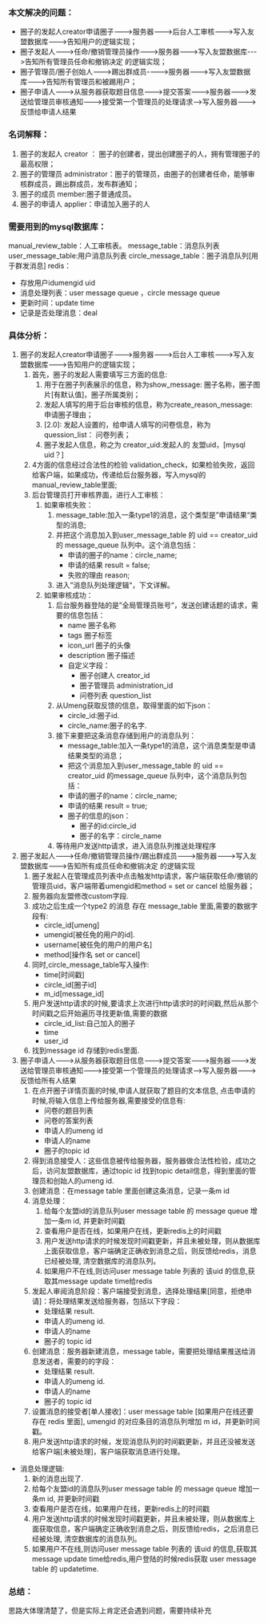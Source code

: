 ### 本文解决的问题：

*   圈子的发起人creator申请圈子--->服务器--->后台人工审核--->写入友盟数据库--->告知用户的逻辑实现；
*   圈子发起人--->任命/撤销管理员操作--->服务器--->写入友盟数据库--->告知所有管理员任命和撤销决定 的逻辑实现；
*   圈子管理员/圈子创始人--->踢出群成员---->服务器--->写入友盟数据库--->告知所有管理员和被踢用户；
*   圈子申请人--->从服务器获取题目信息--->提交答案--->服务器--->发送给管理员审核通知--->接受第一个管理员的处理请求-->写入服务器--->反馈给申请人结果

### 名词解释：
1.  圈子的发起人 creator ： 圈子的创建者，提出创建圈子的人，拥有管理圈子的最高权限；
2.  圈子的管理员 administrator：圈子的管理员，由圈子的创建者任命，能够审核群成员，踢出群成员，发布群通知；
3.  圈子的成员 member:圈子普通成员。
4.  圈子的申请人 applier：申请加入圈子的人

### 需要用到的mysql数据库：
manual_review_table：人工审核表。
message_table：消息队列表
user_message_table:用户消息队列表
circle_message_table：圈子消息队列[用于群发消息]
redis：
- 存放用户idumengid uid 
- 消息处理列表：user message queue ，circle message queue
- 更新时间：update time 
- 记录是否处理消息：deal
### 具体分析：
1. 圈子的发起人creator申请圈子--->服务器--->后台人工审核--->写入友盟数据库--->告知用户的逻辑实现；
	1.  首先，圈子的发起人需要填写三方面的信息:
		1.  用于在圈子列表展示的信息，称为show_message: 圈子名称，圈子图片[有默认值]，圈子所属类别；
        2.  发起人填写的用于后台审核的信息，称为create_reason_message: 申请圈子理由；
        3.  [2.0]: 发起人设置的，给申请人填写的问卷信息，称为 quession_list： 问卷列表；
        4.  圈子发起人信息，称之为 creator_uid:发起人的 友盟uid，[mysql uid？]
    2.  4方面的信息经过合法性的检验 validation_check，如果检验失败，返回给客户端，如果成功，传递给后台服务器，写入mysql的manual_review_table里面;
    3.  后台管理员打开审核界面，进行人工审核：
    	1.  如果审核失败：
    		1.  message_table:加入一条type1的消息，这个类型是”申请结果“类型的消息;
    		2.  并把这个消息加入到user_message_table 的 uid == creator_uid 的 message_queue 队列中。这个消息包括：
    			- 申请的圈子的name：circle_name;
    			- 申请的结果 result = false;
    			- 失败的理由 reason;
            2.  进入”消息队列处理逻辑“，下文详解。
        2.  如果审核成功：
        	1.  后台服务器登陆的是”全局管理员账号“，发送创建话题的请求，需要的信息包括：
        		*   name 圈子名称
                *   tags 圈子标签
                *   icon_url 圈子的头像
                *   description 圈子描述
                *   自定义字段：
				 	- 圈子创建人 creator_id
 					- 圈子管理员 administration_id
 					- 问卷列表 question_list
            2.  从Umeng获取反馈的信息，取得里面的如下json：
            	- circle_id:圈子id.
            	- circle_name:圈子的名字.
            3.  接下来要把这条消息存储到用户的消息队列：
				- message_table:加入一条type1的消息，这个消息类型是申请结果类型的消息；
				- 把这个消息加入到user_message_table 的 uid == creator_uid 的message_queue 队列中，这个消息队列包括：
    			- 申请的圈子的name：circle_name;
    			- 申请的结果 result = true;
    			- 圈子的信息的json：
    				- 圈子的id:circle_id
    				- 圈子的名字：circle_name
    		4. 等待用户发送http请求，进入消息队列推送处理程序
2. 圈子发起人--->任命/撤销管理员操作/踢出群成员--->服务器--->写入友盟数据库--->告知所有成员任命和撤销决定 的逻辑实现
	1. 圈子发起人在管理成员列表中点击触发http请求，客户端获取任命/撤销的管理员uid，客户端带着umengid和method = set or cancel 给服务器；
	2. 服务器向友盟修改custom字段.
	3. 成功之后生成一个type2 的消息 存在 message_table 里面,需要的数据字段有:
		- circle_id[umeng]
		- umengid[被任免的用户的id].
		- username[被任免的用户的用户名]
		- method[操作名 set or cancel]
	4. 同时,circle_message_table写入操作:
		- time[时间戳]
		- circle_id[圈子id]
		- m_id[message_id]
	5. 用户发送http请求的时候,要请求上次进行http请求时的时间戳,然后从那个时间戳之后开始遍历寻找更新值,需要的数据
		- circle_id_list:自己加入的圈子
		- time
		- user_id
	6. 找到message id 存储到redis里面.
3.  圈子申请人--->从服务器获取题目信息--->提交答案--->服务器--->发送给管理员审核通知--->接受第一个管理员的处理请求-->写入服务器--->反馈给所有人结果
	1. 在点开圈子详情页面的时候,申请人就获取了题目的文本信息, 点击申请的时候,将输入信息上传给服务器,需要接受的信息有:
		- 问卷的题目列表
		- 问卷的答案列表
		- 申请人的umeng id
		- 申请人的name
		- 圈子的topic id
	2. 得到消息接受人：这些信息被传给服务器，服务器做合法性检验，成功之后，访问友盟数据库，通过topic id 找到topic detail信息，得到里面的管理员和创始人的umeng id.
	3. 创建消息：在message table 里面创建这条消息，记录一条m id
	4. 消息处理：
		1. 给每个友盟id的消息队列user message table 的 message queue 增加一条m id, 并更新时间戳
		2. 查看用户是否在线，如果用户在线，更新redis上的时间戳
		3. 用户发送http请求的时候发现时间戳更新，并且未被处理，则从数据库上面获取信息，客户端确定正确收到消息之后，则反馈给redis，消息已经被处理, 清空数据库的消息队列。
		4. 如果用户不在线,则访问user message table 列表的 该uid 的信息,获取其message update time给redis
	7. 发起人审阅消息阶段：客户端接受到消息，选择处理结果[同意，拒绝申请]：将处理结果发送给服务器，包括以下字段：
		- 处理结果 result.
		- 申请人的umeng id.
		- 申请人的name
		- 圈子的 topic id
	8. 创建消息：服务器新建消息，message table，需要把处理结果推送给消息发送者，需要的的字段：
		- 处理结果 result.
		- 申请人的umeng id.
		- 申请人的name
		- 圈子的 topic id
	9. 设置消息的接受者[单人接收]：user message table [如果用户在线还要存在 redis 里面], umengid 的对应条目的消息队列增加 m id，并更新时间戳。
	10. 用户发送http请求的时候，发现消息队列的时间戳更新，并且还没被发送给客户端[未被处理]，客户端获取消息进行处理。
- 消息处理逻辑:
    1. 新的消息出现了.
    2. 给每个友盟id的消息队列user message table 的 message queue 增加一条m id, 并更新时间戳
    2. 查看用户是否在线，如果用户在线，更新redis上的时间戳
    3. 用户发送http请求的时候发现时间戳更新，并且未被处理，则从数据库上面获取信息，客户端确定正确收到消息之后，则反馈给redis，之后消息已经被处理, 清空数据库的消息队列。
    4. 如果用户不在线,则访问user message table 列表的 该uid 的信息,获取其message update time给redis,用户登陆的时候redis获取 user message table 的 updatetime.
### 总结：
思路大体理清楚了，但是实际上肯定还会遇到问题，需要持续补充
